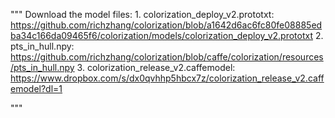 """
Download the model files: 
	1. colorization_deploy_v2.prototxt: https://github.com/richzhang/colorization/blob/a1642d6ac6fc80fe08885edba34c166da09465f6/colorization/models/colorization_deploy_v2.prototxt
	2. pts_in_hull.npy: https://github.com/richzhang/colorization/blob/caffe/colorization/resources/pts_in_hull.npy
	3. colorization_release_v2.caffemodel: https://www.dropbox.com/s/dx0qvhhp5hbcx7z/colorization_release_v2.caffemodel?dl=1

"""
